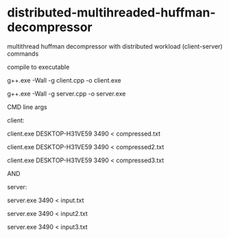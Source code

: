# distributed-multihreaded-huffman-decompressor
multithread huffman decompressor with distributed workload (client-server)
commands

compile to executable

g++.exe -Wall -g client.cpp -o client.exe

g++.exe -Wall -g server.cpp -o server.exe

CMD line args

client:

client.exe DESKTOP-H31VE59 3490 < compressed.txt

client.exe DESKTOP-H31VE59 3490 < compressed2.txt

client.exe DESKTOP-H31VE59 3490 < compressed3.txt

AND

server:

server.exe 3490 < input.txt

server.exe 3490 < input2.txt

server.exe 3490 < input3.txt

